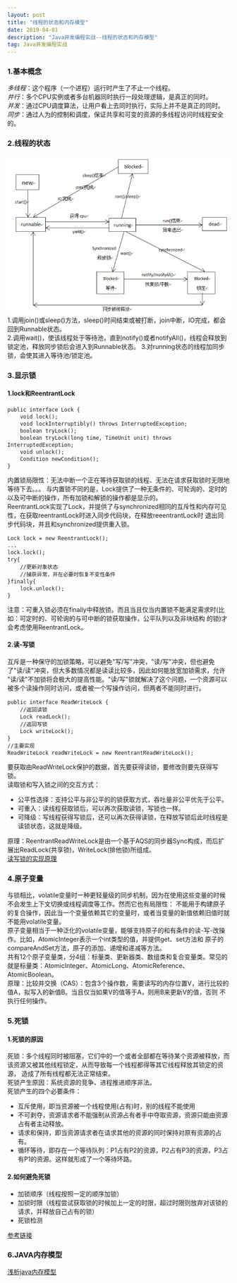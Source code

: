 ```yaml
---
layout: post
title: "线程的状态和内存模型"
date: 2019-04-01
description: "Java并发编程实战--线程的状态和内存模型"
tag: Java并发编程实战
---
```

### 1.基本概念
*多线程*：这个程序（一个进程）运行时产生了不止一个线程。  
*并行*：多个CPU实例或者多台机器同时执行一段处理逻辑，是真正的同时。  
*并发*：通过CPU调度算法，让用户看上去同时执行，实际上并不是真正的同时。  
*同步*：通过人为的控制和调度，保证共享和可变的资源的多线程访问时线程安全的。
### 2.线程的状态
![多线程状态](/images/article/thread/thread-state.jpg "多线程状态")  
1.调用join()或sleep()方法，sleep()时间结束或被打断，join中断，IO完成，都会回到Runnable状态。  
2.调用wait()，使该线程处于等待池，直到notify()或者notifyAll()，线程会释放到锁定池，释放同步锁后会进入到Runnable状态。
3.对running状态的线程加同步锁，会使其进入等待池/锁定池。
### 3.显示锁
#### 1.lock和ReentrantLock
```
public interface Lock {
    void lock();
    void lockInterruptibly() throws InterruptedException;
    boolean tryLock();
    boolean tryLock(long time, TimeUnit unit) throws InterruptedException;
    void unlock();
    Condition newCondition();
}
```
内置锁局限性：无法中断一个正在等待获取锁的线程、无法在请求获取锁时无限地等待下去。。。
与内置锁不同的是，Lock提供了一种无条件的、可轮询的、定时的以及可中断的操作，所有加锁和解锁的操作都是显示的。  
ReentrantLock实现了Lock，并提供了与synchronized相同的互斥性和内存可见性，在获取reentrantLock时进入同步代码块，在释放reeentrantLock时
退出同步代码块，并且和synchronized提供重入锁。  
```
Lock lock = new ReentrantLock();
...
lock.lock();
try{
    //更新对象状态
    //捕获异常，并在必要时恢复不变性条件
}finally{
    lock.unlock();
}
```
注意：可重入锁必须在finally中释放锁。而且当且仅当内置锁不能满足需求时(比如：可定时的、可轮询的与可中断的锁获取操作，公平队列以及非块结构
的锁)才会考虑使用ReentrantLock。
#### 2.读-写锁
互斥是一种保守的加锁策略，可以避免"写/写"冲突，"读/写"冲突，但也避免了"读/读"冲突，但大多数情况都是读读比较多，因此如何能放宽加锁需求，允许
"读/读"不加锁将会极大的提高性能。"读/写"锁就解决了这个问题，一个资源可以被多个读操作同时访问，或者被一个写操作访问，但两者不能同时进行。  
```
public interface ReadWriteLock {
    //返回读锁
    Lock readLock();
    //返回写锁
    Lock writeLock();
}
//主要实现
ReadWriteLock readWriteLock = new ReentrantReadWriteLock();
```
要获取由ReadWriteLock保护的数据，首先要获得读锁，要修改则要先获得写锁。  
读取锁和写入锁之间的交互方式：  
- 公平性选择：支持公平与非公平的的锁获取方式，吞吐量非公平优先于公平。
- 可重入：读线程获取锁后，可以再次获取读锁，写锁也一样。
- 可降级：写线程获得写锁后，还可以再次获得读锁，在释放写锁后此时线程是读锁状态，这就是降级。  

原理：ReentrantReadWriteLock是由一个基于AQS的同步器Sync构成，而后扩展出ReadLock(共享锁)，WriteLock(排他锁)所组成。  
[读写锁的实现原理](https://mp.weixin.qq.com/s/WyXmOFmwwGF5_YjxzKgOJA "读写锁的实现原理")
### 4.原子变量
与锁相比，volatile变量时一种更轻量级的同步机制，因为在使用这些变量的时候不会发生上下文切换或线程调度等工作。然而它也有局限性：
不能用于构建原子的复合操作，因此当一个变量依赖其它的变量时，或者当变量的新值依赖旧值时就不能用volatile变量。  
原子变量相当于一种泛化的volatile变量，能够支持原子的和有条件的读-写-改操作。比如，AtomicInteger表示一个int类型的值，并提供get、set方法和
原子的compareAndSet方法，原子的添加、递增和递减等方法。  
共有12个原子变量类，分4组：标量类、更新器类、数组类和复合变量类。常见的就是标量类：AtomicInteger、AtomicLong、AtomicReference、AtomicBoolean。  
原理：比较并交换（CAS）：包含3个操作数，需要读写的内存位置V，进行比较的值A，拟写入的新值B。当且仅当如果V的值等于A，则用B来更新V的值，否则
不执行任何操作。
### 5.死锁 
#### 1.死锁的原因
死锁：多个线程同时被阻塞，它们中的一个或者全部都在等待某个资源被释放，而该资源又被其他线程锁定，从而导致每一个线程都得等其它线程释放其锁定的资源，
造成了所有线程都无法正常结束。  
死锁产生原因：系统资源的竞争、进程推进顺序非法。  
死锁产生的四个必要条件：  
- 互斥使用，即当资源被一个线程使用(占有)时，别的线程不能使用
- 不可剥夺，资源请求者不能强制从资源占有者手中夺取资源，资源只能由资源占有者主动释放。
- 请求和保持，即当资源请求者在请求其他的资源的同时保持对原有资源的占有。
- 循环等待，即存在一个等待队列：P1占有P2的资源，P2占有P3的资源，P3占有P1的资源。这样就形成了一个等待环路。

#### 2.如何避免死锁
- 加锁顺序（线程按照一定的顺序加锁）
- 加锁时限（线程尝试获取锁的时候加上一定的时限，超过时限则放弃对该锁的请求，并释放自己占有的锁）
- 死锁检测

[参考链接](https://www.cnblogs.com/xiaoxi/p/8311034.html "死锁")
### 6.JAVA内存模型
[浅析java内存模型](https://www.cnblogs.com/lewis0077/p/5143268.html "浅析java内存模型")
